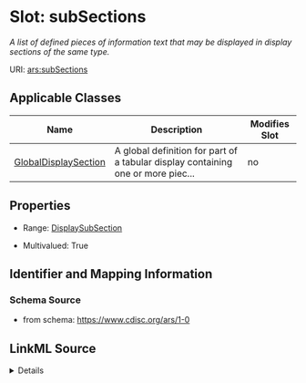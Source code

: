 # Slot: subSections


_A list of defined pieces of information text that may be displayed in display sections of the same type._



URI: [ars:subSections](https://www.cdisc.org/ars/1-0/subSections)



<!-- no inheritance hierarchy -->




## Applicable Classes

| Name | Description | Modifies Slot |
| --- | --- | --- |
[GlobalDisplaySection](GlobalDisplaySection.md) | A global definition for part of a tabular display containing one or more piec... |  no  |







## Properties

* Range: [DisplaySubSection](DisplaySubSection.md)

* Multivalued: True





## Identifier and Mapping Information







### Schema Source


* from schema: https://www.cdisc.org/ars/1-0




## LinkML Source

<details>
```yaml
name: subSections
description: A list of defined pieces of information text that may be displayed in
  display sections of the same type.
from_schema: https://www.cdisc.org/ars/1-0
rank: 1000
multivalued: true
alias: subSections
domain_of:
- GlobalDisplaySection
range: DisplaySubSection
inlined: true
inlined_as_list: true

```
</details>